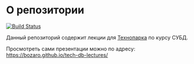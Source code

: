 # О репозитории

[![Build Status](https://travis-ci.org/bozaro/tech-db-lectures.svg?branch=master)](https://travis-ci.org/bozaro/tech-db-lectures)

Данный репозиторий содержит лекции для [Технопарка](https://park.mail.ru/pages/index/) по курсу СУБД.

Просмотреть сами презентации можно по адресу: https://bozaro.github.io/tech-db-lectures/
